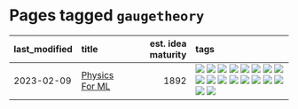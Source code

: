 # Pages tagged `gaugetheory`

|last_modified|title|est. idea maturity|tags
|:---|:---|---:|:---|
|2023-02-09|[Physics For ML](../physics_for_ml.md)|1892|[![](https://img.shields.io/badge/tag-brownianmotion-869bd0)](../tags/brownianmotion.md) [![](https://img.shields.io/badge/tag-curriculum-c4c41f)](../tags/curriculum.md) [![](https://img.shields.io/badge/tag-curvature-53417a)](../tags/curvature.md) [![](https://img.shields.io/badge/tag-education-92ab1c)](../tags/education.md) [![](https://img.shields.io/badge/tag-eigenvectors-12f6d5)](../tags/eigenvectors.md) [![](https://img.shields.io/badge/tag-gaugetheory-48fb29)](../tags/gaugetheory.md) [![](https://img.shields.io/badge/tag-grouptheory-4db4d2)](../tags/grouptheory.md) [![](https://img.shields.io/badge/tag-machinelearning-12eec5)](../tags/machinelearning.md) [![](https://img.shields.io/badge/tag-manifolds-ea1833)](../tags/manifolds.md) [![](https://img.shields.io/badge/tag-ode-f14da)](../tags/ode.md) [![](https://img.shields.io/badge/tag-optimization-2b1421)](../tags/optimization.md) [![](https://img.shields.io/badge/tag-pde-1043a5)](../tags/pde.md) [![](https://img.shields.io/badge/tag-physics-35b163)](../tags/physics.md) [![](https://img.shields.io/badge/tag-probabilityfields-c4fb38)](../tags/probabilityfields.md) [![](https://img.shields.io/badge/tag-quantummechanics-1eefac)](../tags/quantummechanics.md) [![](https://img.shields.io/badge/tag-relativity-3f9741)](../tags/relativity.md) [![](https://img.shields.io/badge/tag-tensorcalculus-c6963e)](../tags/tensorcalculus.md) [![](https://img.shields.io/badge/tag-textbook-6013c8)](../tags/textbook.md)|